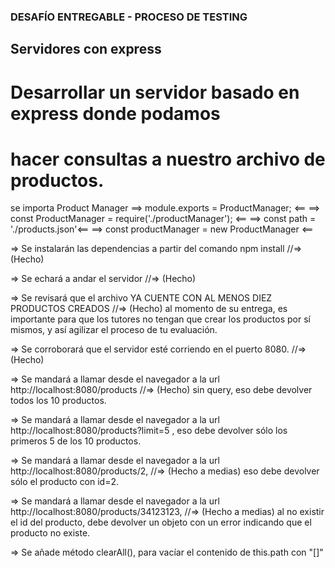 ### DESAFÍO ENTREGABLE - PROCESO DE TESTING

## Servidores con express

# Desarrollar un servidor basado en express donde podamos 
# hacer consultas a nuestro archivo de productos.


se importa Product Manager
==> module.exports = ProductManager; <==
==> const ProductManager = require('./productManager'); <==
==> const path = './products.json'<==
==> const productManager = new ProductManager <==


=> Se instalarán las dependencias a partir del comando npm install //=> (Hecho)

=> Se echará a andar el servidor //=> (Hecho)

=> Se revisará que el archivo YA CUENTE CON AL MENOS DIEZ PRODUCTOS CREADOS //=> (Hecho)
al momento de su entrega, es importante para que los tutores 
no tengan que crear los productos por sí mismos, 
y así agilizar el proceso de tu evaluación.

=> Se corroborará que el servidor esté corriendo en el puerto 8080. //=> (Hecho) 

=> Se mandará a llamar desde el navegador a la url http://localhost:8080/products //=> (Hecho) 
sin query, eso debe devolver todos los 10 productos.

=> Se mandará a llamar desde el navegador a la url http://localhost:8080/products?limit=5 , 
eso debe devolver sólo los primeros 5 de los 10 productos.

=> Se mandará a llamar desde el navegador a la url http://localhost:8080/products/2, //=> (Hecho a medias)
eso debe devolver sólo el producto con id=2.

=> Se mandará a llamar desde el navegador a la url http://localhost:8080/products/34123123, //=> (Hecho a medias)
al no existir el id del producto, debe devolver un objeto con un error indicando que el producto no existe.

=> Se añade método clearAll(), para vacíar el contenido de this.path con "[]"